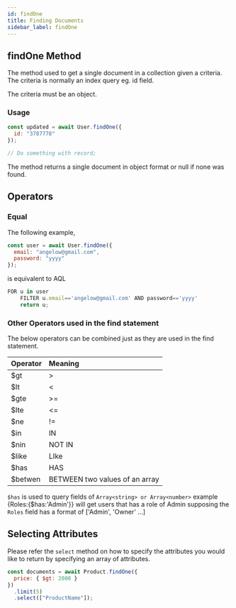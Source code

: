 ```yaml
---
id: findOne
title: Finding Documents
sidebar_label: findOne
---
```


## findOne Method

The method used to get a single document in a collection given a criteria. The criteria is normally an index query eg. id field.

The criteria must be an object.

### Usage

```js
const updated = await User.findOne({
  id: "3787778"
});

// Do something with record;
```

The method returns a single document in object format or null if none was found.

## Operators

### Equal

The following example,

```js
const user = await User.findOne({
  email: "angelow@gmail.com",
  password: "yyyy"
});
```

is equivalent to AQL

```js
FOR u in user
    FILTER u.email=='angelow@gmail.com' AND password=='yyyy'
    return u;
```

### Other Operators used in the find statement

The below operators can be combined just as they are used in the find statement.

| Operator | Meaning                        |
| :------- | :----------------------------- |
| \$gt     | >                              |
| \$lt     | <                              |
| \$gte    | >=                             |
| \$lte    | <=                             |
| \$ne     | !=                             |
| \$in     | IN                             |
| \$nin    | NOT IN                         |
| \$like   | LIke                           |
| \$has    | HAS                            |
| \$betwen | BETWEEN two values of an array |

`$has` is used to query fields of `Array<string> or Array<number>` example {Roles:{\$has:'Admin'}} will get users that has a role of Admin supposing the `Roles` field has a format of ['Admin', 'Owner' ...]

## Selecting Attributes

Please refer the `select` method on how to specify the attributes you would like to return by specifying an array of attributes.

```js
const documents = await Product.findOne({
  price: { $gt: 2000 }
})
  .limit(5)
  .select(["ProductName"]);
```
